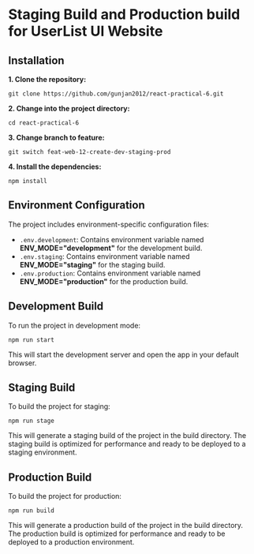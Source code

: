 # Staging Build and Production build for UserList UI Website

## Installation

**1. Clone the repository:**

```
git clone https://github.com/gunjan2012/react-practical-6.git
```

**2. Change into the project directory:**

```
cd react-practical-6
```

**3. Change branch to feature:**

```
git switch feat-web-12-create-dev-staging-prod
```

**4. Install the dependencies:**

```
npm install
```

## Environment Configuration

The project includes environment-specific configuration files:

- `.env.development`: Contains environment variable named **ENV_MODE="development"** for the development build.
- `.env.staging`: Contains environment variable named **ENV_MODE="staging"** for the staging build.
- `.env.production`: Contains environment variable named **ENV_MODE="production"** for the production build.

## Development Build

To run the project in development mode:

```
npm run start
```

This will start the development server and open the app in your default browser.

## Staging Build

To build the project for staging:

```
npm run stage
```

This will generate a staging build of the project in the build directory. The staging build is optimized for performance and ready to be deployed to a staging environment.

## Production Build

To build the project for production:

```
npm run build
```

This will generate a production build of the project in the build directory. The production build is optimized for performance and ready to be deployed to a production environment.
